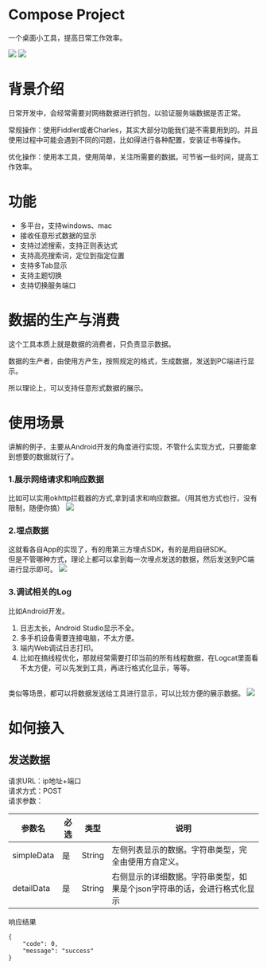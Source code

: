 # Compose Project
一个桌面小工具，提高日常工作效率。

![](screenshots/main_dark.png)
![](screenshots/main_light.png)

# 背景介绍
日常开发中，会经常需要对网络数据进行抓包，以验证服务端数据是否正常。

常规操作：使用Fiddler或者Charles，其实大部分功能我们是不需要用到的。并且使用过程中可能会遇到不同的问题，比如得进行各种配置，安装证书等操作。

优化操作：使用本工具，使用简单，关注所需要的数据。可节省一些时间，提高工作效率。

# 功能
* 多平台，支持windows、mac
* 接收任意形式数据的显示
* 支持过滤搜索，支持正则表达式
* 支持高亮搜索词，定位到指定位置
* 支持多Tab显示
* 支持主题切换
* 支持切换服务端口

# 数据的生产与消费
这个工具本质上就是数据的消费者，只负责显示数据。

数据的生产者，由使用方产生，按照规定的格式，生成数据，发送到PC端进行显示。

所以理论上，可以支持任意形式数据的展示。

# 使用场景
讲解的例子，主要从Android开发的角度进行实现，不管什么实现方式，只要能拿到想要的数据就行了。

### 1.展示网络请求和响应数据
比如可以实用okhttp拦截器的方式,拿到请求和响应数据。（用其他方式也行，没有限制，随便你搞）
![](screenshots/http.png)



### 2.埋点数据
这就看各自App的实现了，有的用第三方埋点SDK，有的是用自研SDK。<br>
但是不管哪种方式，理论上都可以拿到每一次埋点发送的数据，然后发送到PC端进行显示即可。
![](screenshots/stat.png)

### 3.调试相关的Log

比如Android开发。
1. 日志太长，Android Studio显示不全。
2. 多手机设备需要连接电脑，不太方便。
3. 端内Web调试日志打印。
4. 比如在搞线程优化，那就经常需要打印当前的所有线程数据，在Logcat里面看不太方便，可以先发到工具，再进行格式化显示，等等。

<br>类似等场景，都可以将数据发送给工具进行显示，可以比较方便的展示数据。
![](screenshots/thread.png)




# 如何接入
## 发送数据

请求URL：ip地址+端口</br>
请求方式：POST<br>
请求参数：<br>

| 参数名          | 必选  |类型 | 说明                                            |
|--------------|-----|-----|-----------------------------------------------|
| simpleData   | 是 | String| 左侧列表显示的数据。字符串类型，完全由使用方自定义。                    |
| detailData   | 是 | String| 右侧显示的详细数据。字符串类型，如果是个json字符串的话，会进行格式化显示        |


响应结果
```
{
    "code": 0,
    "message": "success"
}
```






